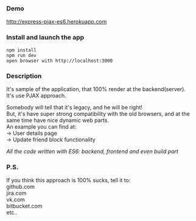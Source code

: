### Demo
http://express-pjax-es6.herokuapp.com

### Install and launch the app
```
npm install
npm run dev
open browser with http://localhost:3000
```

### Description
It's sample of the application, that 100% render at the backend(server).  
It's use PJAX approach.

Somebody will tell that it's legacy, and he will be right!  
But, it's have super strong compatibility with the old browsers,
and at the same time have nice dynamic web parts.  
An example you can find at:  
-> User details page  
-> Update friend block functionality

*All the code written with ES6: backend, frontend and even build part*

### P.S.
If you think this approach is 100% sucks, tell it to:  
github.com  
jira.com  
vk.com  
bitbucket.com  
etc..
